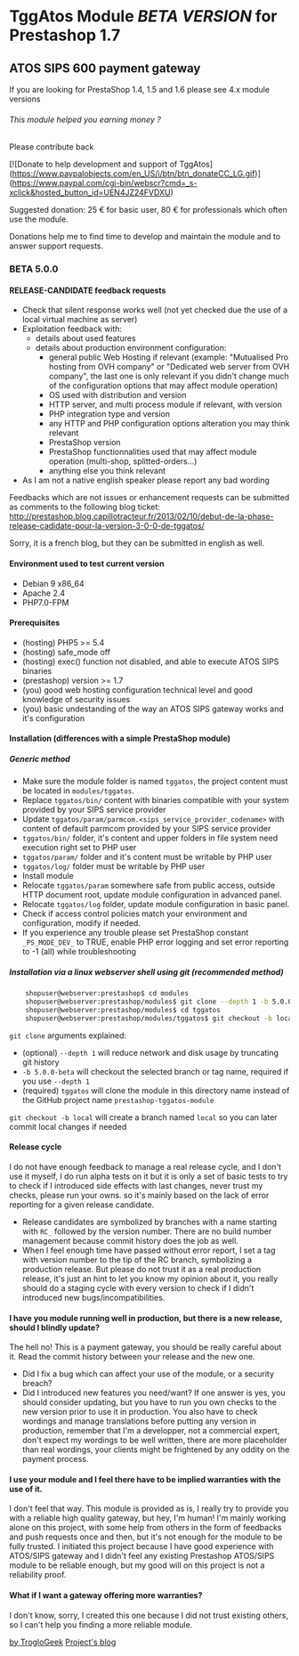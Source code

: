 # TggAtos Module *BETA VERSION* for Prestashop 1.7
## ATOS SIPS 600 payment gateway

If you are looking for PrestaShop 1.4, 1.5 and 1.6 please see 4.x module versions

###### This module helped you earning money ?
Please contribute back

[![Donate to help development and support of TggAtos] (https://www.paypalobjects.com/en_US/i/btn/btn_donateCC_LG.gif)] (https://www.paypal.com/cgi-bin/webscr?cmd=_s-xclick&hosted_button_id=UEN4JZ24FVDXU)

Suggested donation: 25 &euro; for basic user, 80 &euro; for professionals which often use the module.

Donations help me to find time to develop and maintain the module and to answer support requests.

### BETA 5.0.0

#### RELEASE-CANDIDATE feedback requests
- Check that silent response works well (not yet checked due the use of a local virtual machine as server)
- Exploitation feedback with:
	- details about used features
	- details about production environment configuration:
		- general public Web Hosting if relevant (example: "Mutualised Pro hosting from OVH company" or "Dedicated web server from OVH company", the last one is only relevant if you didn't change much of the configuration options that may affect module operation)
		- OS used with distribution and version
		- HTTP server, and multi process module if relevant, with version
		- PHP integration type and version
		- any HTTP and PHP configuration options alteration you may think relevant
		- PrestaShop version
		- PrestaShop functionnalities used that may affect module operation (multi-shop, splitted-orders...)
		- anything else you think relevant
- As I am not a native english speaker please report any bad wording

Feedbacks which are not issues or enhancement requests can be submitted as comments to the following blog ticket:
http://prestashop.blog.capillotracteur.fr/2013/02/10/debut-de-la-phase-release-cadidate-pour-la-version-3-0-0-de-tggatos/

Sorry, it is a french blog, but they can be submitted in english as well.

#### Environment used to test current version
- Debian 9 x86_64
- Apache 2.4
- PHP7.0-FPM

#### Prerequisites
- (hosting) PHP5 >= 5.4
- (hosting) safe_mode off
- (hosting) exec() function not disabled, and able to execute ATOS SIPS binaries
- (prestashop) version >= 1.7
- (you) good web hosting configuration technical level and good knowledge of security issues
- (you) basic undestanding of the way an ATOS SIPS gateway works and it's configuration

#### Installation (differences with a simple PrestaShop module)

##### Generic method
- Make sure the module folder is named `tggatos`, the project content must be located in `modules/tggatos`.
- Replace `tggatos/bin/` content with binaries compatible with your system provided by your SIPS service provider
- Update `tggatos/param/parmcom.<sips_service_provider_codename>` with content of default parmcom provided by your SIPS service provider 
- `tggatos/bin/` folder, it's content and upper folders in file system need execution right set to PHP user
- `tggatos/param/` folder and it's content must be writable by PHP user
- `tggatos/log/` folder must be writable by PHP user
- Install module
- Relocate `tggatos/param` somewhere safe from public access, outside HTTP document root, update module configuration in advanced panel.
- Relocate `tggatos/log` folder, update module configuration in basic panel.
- Check if access control policies match your environment and configuration, modify if needed.
- If you experience any trouble please set PrestaShop constant `_PS_MODE_DEV_` to TRUE, enable PHP error logging and set error reporting to -1 (all) while troubleshooting

##### Installation via a linux webserver shell using git (recommended method)

```bash
    shopuser@webserver:prestashop$ cd modules
    shopuser@webserver:prestashop/modules$ git clone --depth 1 -b 5.0.0-beta https://github.com/TrogloGeek/prestashop-tggatos-module.git tggatos
    shopuser@webserver:prestashop/modules$ cd tggatos
    shopuser@webserver:prestashop/modules/tggatos$ git checkout -b local
```

`git clone` arguments explained:
- (optional) `--depth 1` will reduce network and disk usage by truncating git history
- `-b 5.0.0-beta` will checkout the selected branch or tag name, required if you use `--depth 1`
- (required) `tggatos` will clone the module in this directory name instead of the GitHub project name `prestashop-tggatos-module`

`git checkout -b local` will create a branch named `local` so you can later commit local changes if needed

#### Release cycle
I do not have enough feedback to manage a real release cycle, and I don't use it myself, I do run alpha tests on it but it is only a set of basic tests to try to check if I introduced side effects with last changes, never trust my checks, please run your owns.
so it's mainly based on the lack of error reporting for a given release candidate.
- Release candidates are symbolized by branches with a name starting with `RC_` followed by the version number. There are no build number management because commit history does the job as well.
- When I feel enough time have passed without error report, I set a tag with version number to the tip of the RC branch, symbolizing a production release. But please do not trust it as a real production release, it's just an hint to let you know my opinion about it, you really should do a staging cycle with every version to check if I didn't introduced new bugs/incompatibilities.

#### I have you module running well in production, but there is a new release, should I blindly update?
The hell no! This is a payment gateway, you should be really careful about it.
Read the commit history between your release and the new one. 
- Did I fix a bug which can affect your use of the module, or a security breach?
- Did I introduced new features you need/want?
If one answer is yes, you should consider updating, but you have to run you own checks to the new version prior to use it in production.
You also have to check wordings and manage translations before putting any version in production, remember that I'm a developper, not a commercial expert, don't expect my wordings to be well written, there are more placeholder than real wordings, your clients might be frightened by any oddity on the payment process. 

#### I use your module and I feel there have to be implied warranties with the use of it.
I don't feel that way.
This module is provided as is, I really try to provide you with a reliable high quality gateway, but hey, I'm human!
I'm mainly working alone on this project, with some help from others in the form of feedbacks and push requests once and then, but it's not enough for the module to be fully trusted.
I initiated this project because I have good experience with ATOS/SIPS gateway and I didn't feel any existing Prestashop ATOS/SIPS module to be reliable enough, but my good will on this project is not a reliability proof.

#### What if I want a gateway offering more warranties?
I don't know, sorry, I created this one because I did not trust existing others, so I can't help you finding a more reliable module.

[by TrogloGeek](//plus.google.com/117473197520914751616/about?rel=author")
[Project's blog](http://prestashop.blog.capillotracteur.fr/category/modules/tgg-atos-sips-prestashop-module-gratuit/)
